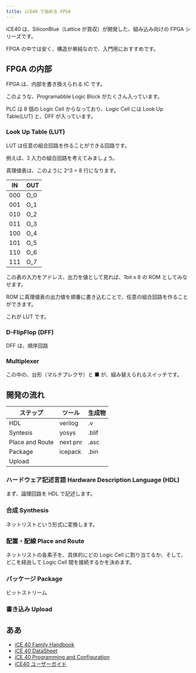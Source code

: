 ```yaml
---
title: iCE40 で始める FPGA
---
```


iCE40 は、SiliconBlue（Lattice が買収）が開発した、組み込み向けの FPGA シリーズです。

FPGA の中では安く、構造が単純なので、入門用におすすめです。

## FPGA の内部

FPGA は、内部を書き換えられる IC です。

このような、Programabble Logic Block がたくさん入っています。

PLC は 8 個の Logic Cell からなっており、Logic Cell には Look Up Table(LUT) と、DFF が入っています。

### Look Up Table (LUT)

LUT は任意の組合回路を作ることができる回路です。

例えば、3 入力の組合回路を考えてみましょう。

真理値表は、このように 2^3 = 8 行になります。

| IN  | OUT |
| --- | --- |
| 000 | O_0 |
| 001 | O_1 |
| 010 | O_2 |
| 011 | O_3 |
| 100 | O_4 |
| 101 | O_5 |
| 110 | O_6 |
| 111 | O_7 |

この表の入力をアドレス、出力を値として見れば、1bit x 8 の ROM としてみなせます。

ROM に真理値表の出力値を順番に書き込むことで、任意の組合回路を作ることができます。

これが LUT です。

### D-FlipFlop (DFF)

DFF は、順序回路

### Multiplexer

この中の、台形（マルチプレクサ）と ■ が、組み替えられるスイッチです。

## 開発の流れ

| ステップ        | ツール   | 生成物 |
| --------------- | -------- | ------ |
| HDL             | verilog  | .v     |
| Syntesis        | yosys    | .blif  |
| Place and Route | next pnr | .asc   |
| Package         | icepack  | .bin   |
| Upload          |          |        |

### ハードウェア記述言語 Hardware Description Language (HDL)

まず、論理回路を HDL で記述します。

### 合成 Synthesis

ネットリストという形式に変換します。

### 配置・配線 Place and Route

ネットリストの各素子を、具体的にどの Logic Cell に割り当てるか、そして、どこを経由して Logic Cell 間を接続するかを決めます。

### パッケージ Package

ビットストリーム

### 書き込み Upload

## ああ

- [iCE 40 Family Handbook](https://www.latticesemi.com/~/media/LatticeSemi/Documents/Handbooks/iCE40FamilyHandbook.pdf)
- [iCE 40 DataSheet](https://www.latticesemi.com/~/media/LatticeSemi/Documents/DataSheets/iCE/iCE40LPHXFamilyDataSheet.pdf)
- [iCE 40 Programming and Configuration](https://www.latticesemi.com/view_document?document_id=46502)
- [iCE40 ユーザーガイド](https://www.macnica.co.jp/business/semiconductor/articles/iCE40_UserGuide_rev1.7__2.pdf)
